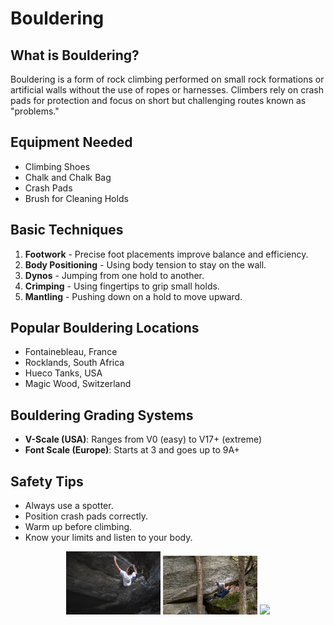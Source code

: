 # Bouldering

## What is Bouldering?
Bouldering is a form of rock climbing performed on small rock formations or artificial walls without the use of ropes or harnesses. Climbers rely on crash pads for protection and focus on short but challenging routes known as "problems."

## Equipment Needed
- Climbing Shoes
- Chalk and Chalk Bag
- Crash Pads
- Brush for Cleaning Holds

## Basic Techniques
1. **Footwork** - Precise foot placements improve balance and efficiency.
2. **Body Positioning** - Using body tension to stay on the wall.
3. **Dynos** - Jumping from one hold to another.
4. **Crimping** - Using fingertips to grip small holds.
5. **Mantling** - Pushing down on a hold to move upward.

## Popular Bouldering Locations
- Fontainebleau, France
- Rocklands, South Africa
- Hueco Tanks, USA
- Magic Wood, Switzerland

## Bouldering Grading Systems
- **V-Scale (USA)**: Ranges from V0 (easy) to V17+ (extreme)
- **Font Scale (Europe)**: Starts at 3 and goes up to 9A+

## Safety Tips
- Always use a spotter.
- Position crash pads correctly.
- Warm up before climbing.
- Know your limits and listen to your body.

<p align="center">
  <img src="docs/images/image1.jpeg" width="30%">
  <img src="docs/images/image2.jpeg" width="30%">
  <img src="docs/images/image3.jpeg" width="30%">
</p>
